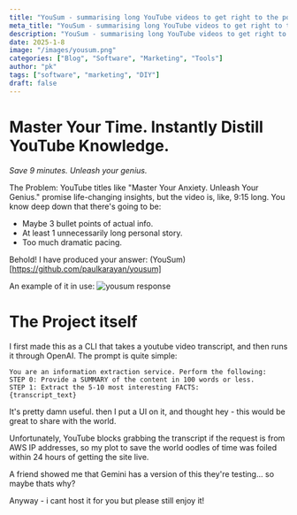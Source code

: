 ```yaml
---
title: "YouSum - summarising long YouTube videos to get right to the point!"
meta_title: "YouSum - summarising long YouTube videos to get right to the point!"
description: "YouSum - summarising long YouTube videos to get right to the point!"
date: 2025-1-8
image: "/images/yousum.png"
categories: ["Blog", "Software", "Marketing", "Tools"]
author: "pk"
tags: ["software", "marketing", "DIY"]
draft: false
---
```


# Master Your Time. Instantly Distill YouTube Knowledge.

*Save 9 minutes. Unleash your genius.*

The Problem:
YouTube titles like "Master Your Anxiety. Unleash Your Genius." promise life-changing insights, but the video is, like, 9:15 long. You know deep down that there's going to be:

- Maybe 3 bullet points of actual info.
- At least 1 unnecessarily long personal story.
- Too much dramatic pacing.

Behold! I have produced your answer:
(YouSum)[https://github.com/paulkarayan/yousum]

An example of it in use:
![yousum response](/images/yousum-two.png)

# The Project itself

I first made this as a CLI that takes a youtube video transcript, and then runs it through OpenAI. 
The prompt is quite simple:
```
You are an information extraction service. Perform the following:
STEP 0: Provide a SUMMARY of the content in 100 words or less.
STEP 1: Extract the 5-10 most interesting FACTS:
{transcript_text}
```

It's pretty damn useful. then I put a UI on it, and thought hey - this would be great to share with 
the world. 

Unfortunately, YouTube blocks grabbing the transcript if the request is from AWS IP addresses,
so my plot to save the world oodles of time was foiled within 24 hours of getting the site live.

A friend showed me that Gemini has a version of this they're testing... so maybe thats why?

Anyway - i cant host it for you but please still enjoy it!

